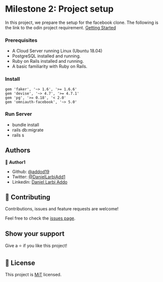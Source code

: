 # Milestone 2: Project setup

In this project, we prepare the setup for the facebook clone. The following is the link to the odin project requirement. [Getting Started](https://www.theodinproject.com/courses/ruby-on-rails/lessons/final-project)


### Prerequisites

- A Cloud Server running Linux (Ubuntu 18.04)
- PostgreSQL installed and running.
- Ruby on Rails installed and running.
- A basic familiarity with Ruby on Rails.


### Install

```
gem 'faker', '~> 1.6', '>= 1.6.6'
gem 'devise', '~> 4.7', '>= 4.7.1'
gem 'pg', '>= 0.18', '< 2.0'
gem 'omniauth-facebook', '~> 5.0'
```
### Run Server

- bundle install
- rails db:migrate
- rails s

## Authors

👤 **Author1**

- Github: [@addod19](https://github.com/addod19)
- Twitter: [@DanielLarbiAdd1](https://twitter.com/DanielLarbiAdd1)
- Linkedin: [Daniel Larbi Addo](https://linkedin.com/in/daniel-larbi-addo-9738b0128/)

## 🤝 Contributing

Contributions, issues and feature requests are welcome!

Feel free to check the [issues page](https://github.com/addod19/test-fb-clone/issues).

## Show your support

Give a ⭐️ if you like this project!


## 📝 License

This project is [MiT](LICENSE) licensed.

